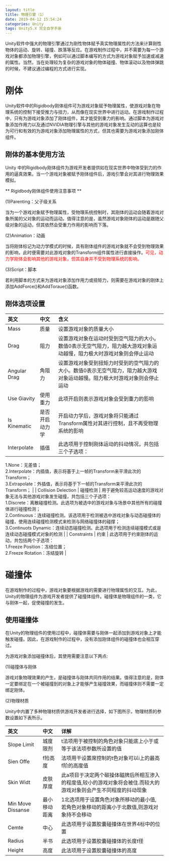 ```yaml
---
layout: title
title: 物理引擎（1）
date: 2019-04-12 15:54:24
categories: Unity
tags: Unity5.X 完全自学手册
---
```

Unity软件中强大的物理引擎通过为刚性物体赋予真实物理属性的方法来计算刚性物体的运动、旋转、碰撞、跌落等反应。在游戏制作过程中，并不需要为每一个游戏对象都添加物理引擎，例如可以通过脚本编写的方式为游戏对象赋予加速或减速的属性。当然，当在处理较为复杂的游戏对象的物体碰撞、物体滚动以及物体弹跳的时候，不建议通过编程的方式进行实现。

<!--more-->

# 刚体

Unity软件中的Rigidbody刚体组件可为游戏对象赋予物理属性，使游戏对象在物理系统的控制下接受推力与扭力，从而像在现实世界中进行运动。在游戏制作过程中，只有为游戏对象添加了刚体组件，其才能受到重力的影响。通过脚本为游戏对象添加作用力以及通过NVIDIA物理引擎与其他的游戏对象发生互动的运算也是较为可行和有效的为游戏对象添加物理属性的方式，但其也需要为游戏对象添加刚体组件。

## 刚体的基本使用方法

Unity 中的Rigidbody刚体组件为游戏开发者提供如在现实世界中物体受到力的作用的逼真效果。当一个游戏对象被赋予刚体组件后，游戏引擎会对其进行物理效果模拟。

** Rigidbody刚体组件使用注意事项 **

(1)Parenting：父子级关系

当为一个游戏对象赋予物理属性，受物理系统控制时，其刚体的运动会随着游戏对象所属的父对象的运动而运动。值得注意的是，虽然游戏对象刚体的运动是跟随父级对象的运动，但其依然会受重力作用的影响而下落。

(2)Animation：动画

当将刚体标记为动力学模式的时候，具有刚体组件的游戏对象就不会受到物理效果的影响，此时便需要对此游戏对象的Transform组件属性进行直接操作。<span style="color:red;">可见，动力学刚体会影响其他的游戏对象，但其自身并不受到物理系统的影响。</span>

(3)Script：脚本

若利用脚本的方式来为游戏对象添加作用力或扭矩力，则需要在游戏对象的刚体上添加AddForce()和AddToraue()函数。

## 刚体选项设置

| 英文  | 中文  | 含义  |
| :------------ | :------------ | :------------ |
| Mass  | 质量  | 设置游戏对象的质量大小  |
| Drag  | 阻力  | 设置游戏对象在运动时受到空气阻力的大小。数值0表示无空气阻力，阻力越大游戏对象运动越慢，阻力极大时游戏对象则会停止运动  |
| Angular Drag  | 角阻力  | 设置游戏对象受到扭矩力时受到的空气阻力的大小。数值0表示无空气阻力，阻力越大游戏对象运动越慢。阻力极大时游戏对象则会停止运动  |
| Use Giavity  | 使用重力  | 此项开启则表示游戏对象会受到重力的影响  |
| Is Kinematic  | 是否开启动力学  | 开启动力学后，游戏对象将只能通过Transform属性对其进行控制，且不再受物理系统的影响  |
| Interpolate  | 插值  | 此选项用于控制刚体运动的抖动情况，共包括三个子选项：<br>
1.None：无差值；<br>
2.Interpolate：内插值，表示将基于上一帧的Transform来平滑此次的Transform；<br>3.Extrapolate：外插值，表示将基于下一帧的Transform来平滑此次的Transform； |
| Collision Delection  | 碰撞检测  | 用于避免较高运动速度的游戏对象无法与其他游戏对象发生碰撞，共包括三个子选项：<br>
1.Discrete：离散碰撞检测。此选项为被选中的游戏对象与场景中其他所有的碰撞体进行碰撞检测；<br>
2.Continuous：连续碰撞检测。该选项用于检测被选中游戏对象与动态碰撞体的碰撞，使用连续碰撞检测模式来检测与网络碰撞体的碰撑；<br>
3.Continuots Dynamic：连续动态碰撞检测。此选项用于检测连续碰撞模式或是连续动态碰撞模式对象的检测  |
| Constraints  | 约束  | 此选项用于约束刚体的运动，共包括两个子选项：<br>
1.Freeze Position：冻结位置；<br>
2.Freeze Rotation：冻结旋转  |

# 碰撞体

在游戏制作的过程中，游戏对象要根据游戏的需要进行物理属性的交互。为此，Unity的物理组件为游戏开发者提供了碰撞体组件。碰撞体是物理组件的一类，它与刚体一起，促使碰撞的发生。

## 使用碰撞体

在Unity的物理组件的使用过程中，碰撞体需要与刚体一起添加到游戏对象上才能触发碰撞。因此，在游戏制作的过程中，没有添加刚体组件的碰撞体也会相互穿过。

为游戏对象添加碰撞体后，其使用需要注意以下两点:

(1)碰撞体与刚体

游戏对象物理效果的产生，是碰撞体与刚体共同作用的结果。值得注意的是，刚体一定要绑定在一个被碰撞到的对象上才能够产生碰撞效果，而碰撞体则不需要一定绑定刚体。

(2)物理材质

Unity中内置了多种物理材质供游戏开发者进行选择，如下图所示，物理材质的参数设置如下表所示。

| 英文  | 中文  | 详解  |
| :------------ | :------------ | :------------ |
| Slope Limit  | 城度限剂  | t法项用于被控制的角色对象只能底上小于或等于该法项参数所设置的值  |
| Sien Offe  | f险高度  | 法项用干设置席控制的t色对象可以i上的最高f阶的高度值  |
| Skin Widt  | 皮肤厚度  | 此a项目于决定两个碳操体磁牌后所相互渗入的程度值,较小的游戏对象将会被住.而较大的游戏对象则会产生不同程度的抖动现象  |
| Min Move Dissanse  | 最小移动距离  | 1北选项用于设置角色对象所移动的最小值,若角色对象移动的距离小于北数值,则游戏对象持不会移动  |
| Cemte  | 中心  | 此选项用于设置胶囊碰撞体在世界4标中的位置  |
| Radius  | 半书  | 此选项用于设置胶囊碰撞体的长度t径  |
| Height  | 高度  | 此法项用于设置胶囊碰撞体的高度  |